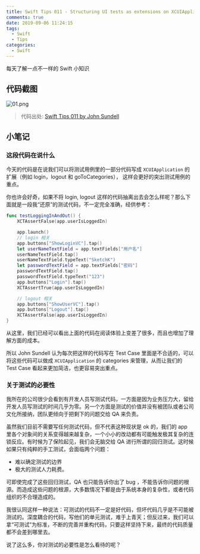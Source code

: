 ```yaml
---
title: Swift Tips 011 - Structuring UI tests as extensions on XCUIApplication
comments: true
date: 2019-09-06 11:24:15
tags:
  - Swift
  - Tips
categories:
  - Swift
---
```


每天了解一点不一样的 Swift 小知识

<!-- more -->

## 代码截图

![01.png](01.png)

> 代码出处: [Swift Tips 011 by John Sundell](https://github.com/JohnSundell/SwiftTips#11-structuring-ui-tests-as-extensions-on-xcuiapplication)

## 小笔记

### 这段代码在说什么

今天的代码是在说我们可以将测试用例里的一部分代码写成 `XCUIApplication` 的扩展（例如 login，logout 和 goToCategories）， 这样会更好的突出测试用例的重点。

你也许会好奇，如果不将 login, logout 这样的代码抽离出去会怎么样呢？那么下面就是一段我“还原”的测试代码，不一定完全准确，经供参考：

```swift
func testLoggingInAndOut() {
    XCTAssertFalse(app.userIsLoggedIn)

    app.launch()
    // login 相关
    app.buttons["ShowLoginVC"].tap()
    let userNameTextField = app.textFields["用户名"]
    userNameTextField.tap()
    userNameTextField.typeText("SketchK")
    let passwordTextField = app.textFields["密码"]
    passwordTextField.tap()
    passwordTextField.typeText("123")
    app.buttons["Login"].tap()
    XCTAssertTrue(app.userIsLoggedIn)

    // logout 相关
    app.buttons["ShowUserVC"].tap()
    app.buttons["Logout"].tap()
    XCTAssertFalse(app.userIsLoggedIn)
}
```

从这里，我们已经可以看出上面的代码在阅读体验上变差了很多，而且也增加了理解方面的成本。

所以 John Sundell 认为每次把这样的代码写在 Test Case 里面是不合适的，可以将这些代码可以做成 `XCUIApplication` 的 categories 来管理，从而让我们的 Test Case 看起来更加简洁，也更容易突出重点。

### 关于测试的必要性

我所在的公司很少会看到有开发人员写测试代码，一方面是因为业务压力大，留给开发人员写测试的时间几乎为零。另一个方面是测试的价值并没有被团队或者公司文化所接纳，团队更倾向于把剩下的问题交给 QA 来负责。

虽然我们目前不需要写任何测试代码，但不代表这种现状是 ok 的，我们的 app 里各个对象间的关系变得越来越复杂，一个小小的改动都有可能触发极其复杂的连锁反应。有时候为了保险起见，我们会无脑交给 QA 进行所谓的回归测试。这时候如果只有纯粹的手工测试，会面临两个问题：

* 难以确定测试的边界
* 极大的测试人力耗费。

可即使完成了这些回归测试，QA 也只能告诉你出了 bug ，不能告诉你问题的根源。而造成这些问题的根源，大多数情况下都是由于系统本身的复杂性，或者代码组织的不合理造成的。

我很认同这样一种说法：可测试的代码不一定是好代码，但坏代码几乎是不可能被测试的。深度耦合的代码，写他们的单元测试，难于上青天；但反过来，我们可以拿“可测试”为标准，不断的完善并重构代码，只要这样坚持下来，最终的代码质量都不会差到哪里去。

说了这么多，你对测试的必要性是怎么看待的呢？
